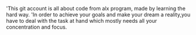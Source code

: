 'This git account is all about code from alx program, made by learning the hard way.
'In order to achieve your goals and make your dream a reality,you have to deal with the task at hand which mostly needs all your concentration and focus.
